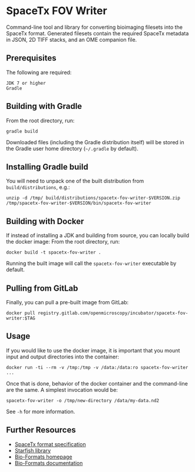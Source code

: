 SpaceTx FOV Writer
==================

Command-line tool and library for converting bioimaging filesets
into the SpaceTx format. Generated filesets contain the required
SpaceTx metadata in JSON, 2D TIFF stacks, and an OME companion
file.

Prerequisites
-------------

The following are required:

    JDK 7 or higher
    Gradle

Building with Gradle
--------------------

From the root directory, run:

    gradle build

Downloaded files (including the Gradle distribution itself) will be stored in
the Gradle user home directory (`~/.gradle` by default).

Installing Gradle build
-----------------------

You will need to unpack one of the built distribution from `build/distributions`, e.g.:

    unzip -d /tmp/ build/distributions/spacetx-fov-writer-$VERSION.zip
    /tmp/spacetx-fov-writer-$VERSION/bin/spacetx-fov-writer

Building with Docker
--------------------

If instead of installing a JDK and building from source, you can locally build the docker image:
From the root directory, run:

    docker build -t spacetx-fov-writer .

Running the built image will call the `spacetx-fov-writer` executable by default.

Pulling from GitLab
-------------------

Finally, you can pull a pre-built image from GitLab:

    docker pull registry.gitlab.com/openmicroscopy/incubator/spacetx-fov-writer:$TAG

Usage
-----

If you would like to use the docker image, it is important that you mount input and output
directories into the container:

    docker run -ti --rm -v /tmp:/tmp -v /data:/data:ro spacetx-fov-writer ...

Once that is done, behavior of the docker container and the command-line are the same. A
simplest invocation would be:

    spacetx-fov-writer -o /tmp/new-directory /data/my-data.nd2

See `-h` for more information.

Further Resources
-----------------

- [SpaceTx format specification](https://github.com/spacetx/sptx-format)
- [Starfish library](https://github.com/spacetx/starfish)
- [Bio-Formats homepage](https://www.openmicroscopy.org/bio-formats)
- [Bio-Formats documentation](https://docs.openmicroscopy.org/latest/bio-formats/)
